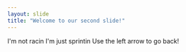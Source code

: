 ```yaml
---
layout: slide
title: "Welcome to our second slide!"
---
```

I'm not racin I'm just sprintin
Use the left arrow to go back!
